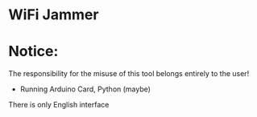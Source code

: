 # WiFi Jammer

# Notice:
The responsibility for the misuse of this tool belongs entirely to the user!

- Running Arduino Card, Python (maybe)

There is only English interface
